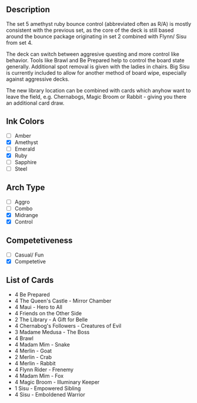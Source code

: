 ## Description

The set 5 amethyst ruby bounce control (abbreviated often as R/A) is mostly consistent with the previous set, as the core of the deck is still based around the bounce package originating in set 2 combined with Flynn/ Sisu from set 4.

The deck can switch between aggresive questing and more control like behavior. Tools like Brawl and Be Prepared help to control the board state generally. Additional spot removal is given with the ladies in chairs. Big Sisu is currently included to allow for another method of board wipe, especially against aggressive decks.

The new library location can be combined with cards which anyhow want to leave the field, e.g. Chernabogs, Magic Broom or Rabbit - giving you there an additional card draw.

## Ink Colors

- [ ] Amber
- [x] Amethyst
- [ ] Emerald
- [x] Ruby
- [ ] Sapphire
- [ ] Steel

## Arch Type

- [ ] Aggro
- [ ] Combo
- [x] Midrange
- [x] Control

## Competetiveness

- [ ] Casual/ Fun
- [x] Competetive

## List of Cards

- 4 Be Prepared
- 4 The Queen's Castle - Mirror Chamber
- 4 Maui - Hero to All
- 4 Friends on the Other Side
- 2 The Library - A Gift for Belle
- 4 Chernabog's Followers - Creatures of Evil
- 3 Madame Medusa - The Boss
- 4 Brawl
- 4 Madam Mim - Snake
- 4 Merlin - Goat
- 2 Merlin - Crab
- 4 Merlin - Rabbit
- 4 Flynn Rider - Frenemy
- 4 Madam Mim - Fox
- 4 Magic Broom - Illuminary Keeper
- 1 Sisu - Empowered Sibling
- 4 Sisu - Emboldened Warrior

